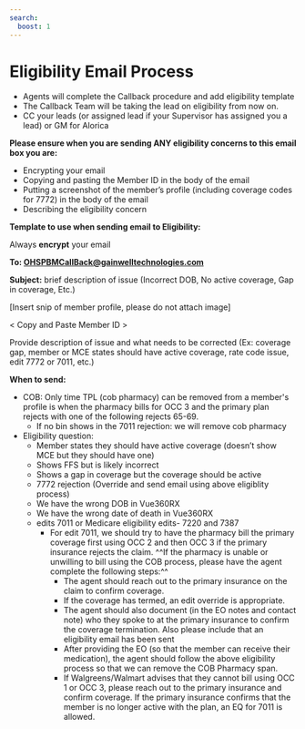 ```yaml
---
search:
  boost: 1
---
```


# Eligibility Email Process

-	Agents will complete the Callback procedure and add eligibility template 
- The Callback Team will be taking the lead on eligibility from now on. 
- CC your leads (or assigned lead if your Supervisor has assigned you a lead) or GM for Alorica 

**Please ensure when you are sending ANY eligibility concerns to this email box you are:**

- Encrypting your email 
- Copying and pasting the Member ID in the body of the email 
- Putting a screenshot of the member’s profile (including coverage codes for 7772) in the body of the email 
- Describing the eligibility concern 

**Template to use when sending email to Eligibility:** 

Always **encrypt** your email 

**To: OHSPBMCallBack@gainwelltechnologies.com**   

**Subject:** brief description of issue (Incorrect DOB, No active coverage, Gap in coverage, Etc.) 

[Insert snip of member profile, please do not attach image]

< Copy and Paste Member ID > 

Provide description of issue and what needs to be corrected (Ex: coverage gap, member or MCE states should have active coverage, rate code issue, edit 7772 or 7011, etc.) 

**When to send:** 

- COB: Only time TPL (cob pharmacy) can be removed from a member's profile is when the pharmacy bills for OCC 3 and the primary plan rejects with one of the following rejects 65-69.  
   - If no bin shows in the 7011 rejection: we will remove cob pharmacy 
- Eligibility question:  
  - Member states they should have active coverage (doesn’t show MCE but they should have one) 
  - Shows FFS but is likely incorrect 
  - Shows a gap in coverage but the coverage should be active 
  - 7772 rejection (Override and send email using above eligiblity process)
  - We have the wrong DOB in Vue360RX
  - We have the wrong date of death in Vue360RX
  - edits 7011 or Medicare eligibility edits- 7220 and 7387 
    - For edit 7011, we should try to have the pharmacy bill the primary coverage first using OCC 2 and then OCC 3 if the primary insurance rejects the claim.  ^^If the pharmacy is unable or unwilling to bill using the COB process, please have the agent complete the following steps:^^ 
      - The agent should reach out to the primary insurance on the claim to confirm coverage. 
      - If the coverage has termed, an edit override is appropriate.   
      - The agent should also document (in the EO notes and contact note) who they spoke to at the primary insurance to confirm the coverage termination. Also please include that an eligibility email has been sent   
      - After providing the EO (so that the member can receive their medication), the agent should follow the above eligibility process so that we can remove the COB Pharmacy span.
      - If Walgreens/Walmart advises that they cannot bill using OCC 1 or OCC 3, please reach out to the primary insurance and confirm coverage. If the primary insurance confirms that the member is no longer active with the plan, an EQ for 7011 is allowed.



